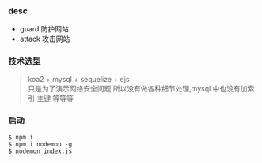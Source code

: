 ### desc

* guard 防护网站
* attack 攻击网站

### 技术选型
> koa2 + mysql + sequelize + ejs  
> 只是为了演示网络安全问题,所以没有做各种细节处理,mysql 中也没有加索引 主键 等等等

### 启动
```shell
$ npm i 
$ npm i nodemon -g
$ nodemon index.js
```
